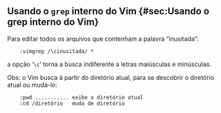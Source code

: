 Usando o `grep` interno do Vim {#sec:Usando o grep interno do Vim}
------------------------------

Para editar todos os arquivos que contenham a palavra “inusitada”:

        :vimgrep /\cinusitada/ *

a opção ‘`\c`’ torna a busca indiferente a letras maiúsculas e
minúsculas.

Obs: o Vim busca à partir do diretório atual, para se descobrir o
diretório atual ou mudá-lo:

        :pwd ........... exibe o diretório atual
        :cd /diretório   muda de diretório



